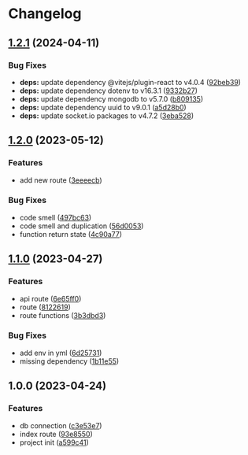 # Changelog

## [1.2.1](https://github.com/TrackER-Corporation/tracker-buildings-service/compare/v1.2.0...v1.2.1) (2024-04-11)


### Bug Fixes

* **deps:** update dependency @vitejs/plugin-react to v4.0.4 ([92beb39](https://github.com/TrackER-Corporation/tracker-buildings-service/commit/92beb391a7eb452a853ec38b983f400f8833c1fb))
* **deps:** update dependency dotenv to v16.3.1 ([9332b27](https://github.com/TrackER-Corporation/tracker-buildings-service/commit/9332b2756da479b1da89478f123f37547497b2fa))
* **deps:** update dependency mongodb to v5.7.0 ([b809135](https://github.com/TrackER-Corporation/tracker-buildings-service/commit/b809135502005ac32795c19defe7fb2e99839773))
* **deps:** update dependency uuid to v9.0.1 ([a5d28b0](https://github.com/TrackER-Corporation/tracker-buildings-service/commit/a5d28b030ac87658a218fa587d512cf539c6f2fb))
* **deps:** update socket.io packages to v4.7.2 ([3eba528](https://github.com/TrackER-Corporation/tracker-buildings-service/commit/3eba52846be89f5624181e6da9399a5a8b7dbbdc))

## [1.2.0](https://github.com/TrackER-Corporation/tracker-buildings-service/compare/v1.1.0...v1.2.0) (2023-05-12)


### Features

* add new route ([3eeeecb](https://github.com/TrackER-Corporation/tracker-buildings-service/commit/3eeeecbdfe698c839bd356318a6e69f9565adec6))


### Bug Fixes

* code smell ([497bc63](https://github.com/TrackER-Corporation/tracker-buildings-service/commit/497bc6300446f0706f6b2aae08b693482d268393))
* code smell and duplication ([56d0053](https://github.com/TrackER-Corporation/tracker-buildings-service/commit/56d0053476bc36be607e9c850d6189dcd3730612))
* function return state ([4c90a77](https://github.com/TrackER-Corporation/tracker-buildings-service/commit/4c90a7728a9ccd979478351b168c5c4af9d4dc5c))

## [1.1.0](https://github.com/TrackER-Corporation/tracker-buildings-service/compare/v1.0.0...v1.1.0) (2023-04-27)


### Features

* api route ([6e65ff0](https://github.com/TrackER-Corporation/tracker-buildings-service/commit/6e65ff040c48a67fea895aa1e90fd98d6e3f59bc))
* route ([8122619](https://github.com/TrackER-Corporation/tracker-buildings-service/commit/81226198a86bf91be81a32dda9a9a51245aae4e7))
* route functions ([3b3dbd3](https://github.com/TrackER-Corporation/tracker-buildings-service/commit/3b3dbd31aa7839c9afc053660c07b78a2fd7369a))


### Bug Fixes

* add env in yml ([6d25731](https://github.com/TrackER-Corporation/tracker-buildings-service/commit/6d25731724bab16d53e3f6374c590792c8a657d1))
* missing dependency ([1b11e55](https://github.com/TrackER-Corporation/tracker-buildings-service/commit/1b11e557bc7020f6da80402d31765af8ee73a188))

## 1.0.0 (2023-04-24)


### Features

* db connection ([c3e53e7](https://github.com/TrackER-Corporation/tracker-buildings-service/commit/c3e53e7cc1e1db63368a9cc012560e3c5dbc7e47))
* index route ([93e8550](https://github.com/TrackER-Corporation/tracker-buildings-service/commit/93e8550cdc38e4e218c9ac66cae4214f293a4f57))
* project init ([a599c41](https://github.com/TrackER-Corporation/tracker-buildings-service/commit/a599c419c0deba069e07f133dae1856495fc6821))
